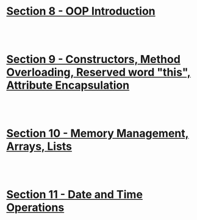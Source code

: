 # [Section 8 - OOP Introduction](./section8/README.md)

<br> </br>

# [Section 9 - Constructors, Method Overloading, Reserved word "this", Attribute Encapsulation](./section9/README.md)

<br> </br>

# [Section 10 - Memory Management, Arrays, Lists](./section10/README.md)

<br> </br>

# [Section 11 - Date and Time Operations](./section11/dateTime/README.md)

<br> </br>

